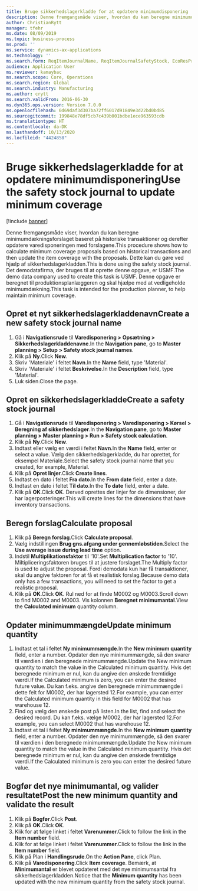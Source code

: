 ```yaml
---
title: Bruge sikkerhedslagerkladde for at opdatere minimumdisponering
description: Denne fremgangsmåde viser, hvordan du kan beregne minimumdækningsforslaget baseret på historiske transaktioner og derefter opdatere varedisponeringen med forslagene.
author: ChristianRytt
manager: tfehr
ms.date: 08/09/2019
ms.topic: business-process
ms.prod: ''
ms.service: dynamics-ax-applications
ms.technology: ''
ms.search.form: ReqItemJournalName, ReqItemJournalSafetyStock, EcoResProductInformationDialog, EcoResProductDetailsExtended, ReqItemTable
audience: Application User
ms.reviewer: kamaybac
ms.search.scope: Core, Operations
ms.search.region: Global
ms.search.industry: Manufacturing
ms.author: crytt
ms.search.validFrom: 2016-06-30
ms.dyn365.ops.version: Version 7.0.0
ms.openlocfilehash: 0d69daf3d307ba72ff6017d91849e3d22bd0bd85
ms.sourcegitcommit: 199848e78df5cb7c439b001bdbe1ece963593cdb
ms.translationtype: HT
ms.contentlocale: da-DK
ms.lasthandoff: 10/13/2020
ms.locfileid: "4424858"
---
```

# <a name="use-the-safety-stock-journal-to-update-minimum-coverage"></a><span data-ttu-id="8877f-103">Bruge sikkerhedslagerkladde for at opdatere minimumdisponering</span><span class="sxs-lookup"><span data-stu-id="8877f-103">Use the safety stock journal to update minimum coverage</span></span>

[!include [banner](../../includes/banner.md)]

<span data-ttu-id="8877f-104">Denne fremgangsmåde viser, hvordan du kan beregne minimumdækningsforslaget baseret på historiske transaktioner og derefter opdatere varedisponeringen med forslagene.</span><span class="sxs-lookup"><span data-stu-id="8877f-104">This procedure shows how to calculate minimum coverage proposals based on historical transactions and then update the item coverage with the proposals.</span></span> <span data-ttu-id="8877f-105">Dette kan du gøre ved hjælp af sikkerhedslagerkladden.</span><span class="sxs-lookup"><span data-stu-id="8877f-105">This is done using the safety stock journal.</span></span> <span data-ttu-id="8877f-106">Det demodatafirma, der bruges til at oprette denne opgave, er USMF.</span><span class="sxs-lookup"><span data-stu-id="8877f-106">The demo data company used to create this task is USMF.</span></span> <span data-ttu-id="8877f-107">Denne opgave er beregnet til produktionsplanlæggeren og skal hjælpe med at vedligeholde minimumdækning.</span><span class="sxs-lookup"><span data-stu-id="8877f-107">This task is intended for the production planner, to help maintain minimum coverage.</span></span>


## <a name="create-a-new-safety-stock-journal-name"></a><span data-ttu-id="8877f-108">Opret et nyt sikkerhedslagerkladdenavn</span><span class="sxs-lookup"><span data-stu-id="8877f-108">Create a new safety stock journal name</span></span>
1. <span data-ttu-id="8877f-109">Gå i **Navigationsrude** til **Varedisponering > Opsætning > Sikkerhedslagerkladdenavne**.</span><span class="sxs-lookup"><span data-stu-id="8877f-109">In the **Navigation pane**, go to **Master planning > Setup > Safety stock journal names**.</span></span>
2. <span data-ttu-id="8877f-110">Klik på **Ny**.</span><span class="sxs-lookup"><span data-stu-id="8877f-110">Click **New**.</span></span>
3. <span data-ttu-id="8877f-111">Skriv 'Materiale' i feltet **Navn**.</span><span class="sxs-lookup"><span data-stu-id="8877f-111">In the **Name** field, type 'Material'.</span></span>
4. <span data-ttu-id="8877f-112">Skriv 'Materiale' i feltet **Beskrivelse**.</span><span class="sxs-lookup"><span data-stu-id="8877f-112">In the **Description** field, type 'Material'.</span></span>
5. <span data-ttu-id="8877f-113">Luk siden.</span><span class="sxs-lookup"><span data-stu-id="8877f-113">Close the page.</span></span>

## <a name="create-a-safety-stock-journal"></a><span data-ttu-id="8877f-114">Opret en sikkerhedslagerkladde</span><span class="sxs-lookup"><span data-stu-id="8877f-114">Create a safety stock journal</span></span>
1. <span data-ttu-id="8877f-115">Gå i **Navigationsrude** til **Varedisponering > Varedisponering > Kørsel > Beregning af sikkerhedslager**.</span><span class="sxs-lookup"><span data-stu-id="8877f-115">In the **Navigation pane**, go to **Master planning > Master planning > Run > Safety stock calculation**.</span></span>
2. <span data-ttu-id="8877f-116">Klik på **Ny**.</span><span class="sxs-lookup"><span data-stu-id="8877f-116">Click **New**.</span></span>
3. <span data-ttu-id="8877f-117">Indtast eller vælg en værdi i feltet **Navn**.</span><span class="sxs-lookup"><span data-stu-id="8877f-117">In the **Name** field, enter or select a value.</span></span> <span data-ttu-id="8877f-118">Vælg den sikkerhedslagerkladde, du har oprettet, for eksempel Materiale.</span><span class="sxs-lookup"><span data-stu-id="8877f-118">Select the safety stock journal name that you created, for example, Material.</span></span>  
4. <span data-ttu-id="8877f-119">Klik på **Opret linjer**.</span><span class="sxs-lookup"><span data-stu-id="8877f-119">Click **Create lines**.</span></span>
5. <span data-ttu-id="8877f-120">Indtast en dato i feltet **Fra dato**.</span><span class="sxs-lookup"><span data-stu-id="8877f-120">In the **From date** field, enter a date.</span></span>  
6. <span data-ttu-id="8877f-121">Indtast en dato i feltet **Til dato**.</span><span class="sxs-lookup"><span data-stu-id="8877f-121">In the **To date** field, enter a date.</span></span>
7. <span data-ttu-id="8877f-122">Klik på **OK**.</span><span class="sxs-lookup"><span data-stu-id="8877f-122">Click **OK**.</span></span> <span data-ttu-id="8877f-123">Derved oprettes der linjer for de dimensioner, der har lagerposteringer.</span><span class="sxs-lookup"><span data-stu-id="8877f-123">This will create lines for the dimensions that have inventory transactions.</span></span>  

## <a name="calculate-proposal"></a><span data-ttu-id="8877f-124">Beregn forslag</span><span class="sxs-lookup"><span data-stu-id="8877f-124">Calculate proposal</span></span>
1. <span data-ttu-id="8877f-125">Klik på **Beregn forslag**.</span><span class="sxs-lookup"><span data-stu-id="8877f-125">Click **Calculate proposal**.</span></span>
2. <span data-ttu-id="8877f-126">Vælg indstillingen **Brug gns.afgang under gennemløbstiden**.</span><span class="sxs-lookup"><span data-stu-id="8877f-126">Select the **Use average issue during lead time** option.</span></span>
3. <span data-ttu-id="8877f-127">Indstil **Multiplikationsfaktor** til '10'.</span><span class="sxs-lookup"><span data-stu-id="8877f-127">Set **Multiplication factor** to '10'.</span></span> <span data-ttu-id="8877f-128">Miltipliceringsfaktoren bruges til at justere forslaget.</span><span class="sxs-lookup"><span data-stu-id="8877f-128">The Multiply factor is used to adjust the proposal.</span></span> <span data-ttu-id="8877f-129">Fordi demodata kun har få transaktioner, skal du angive faktoren for at få et realistisk forslag.</span><span class="sxs-lookup"><span data-stu-id="8877f-129">Because demo data only has a few transactions, you will need to set the factor to get a realistic proposal.</span></span>  
4. <span data-ttu-id="8877f-130">Klik på **OK**.</span><span class="sxs-lookup"><span data-stu-id="8877f-130">Click **OK**.</span></span> <span data-ttu-id="8877f-131">Rul ned for at finde M0002 og M0003.</span><span class="sxs-lookup"><span data-stu-id="8877f-131">Scroll down to find M0002 and M0003.</span></span> <span data-ttu-id="8877f-132">Vis kolonnen **Beregnet minimumantal**.</span><span class="sxs-lookup"><span data-stu-id="8877f-132">View the **Calculated minimum** quantity column.</span></span>   

## <a name="update-minimum-quantity"></a><span data-ttu-id="8877f-133">Opdater minimummængde</span><span class="sxs-lookup"><span data-stu-id="8877f-133">Update minimum quantity</span></span>
1. <span data-ttu-id="8877f-134">Indtast et tal i feltet **Ny minimummængde**.</span><span class="sxs-lookup"><span data-stu-id="8877f-134">In the **New minimum quantity** field, enter a number.</span></span> <span data-ttu-id="8877f-135">Opdater den nye minimummængde, så den svarer til værdien i den beregnede minimummængde.</span><span class="sxs-lookup"><span data-stu-id="8877f-135">Update the New minimum quantity to match the value in the Calculated minimum quantity.</span></span> <span data-ttu-id="8877f-136">Hvis det beregnede minimum er nul, kan du angive den ønskede fremtidige værdi.</span><span class="sxs-lookup"><span data-stu-id="8877f-136">If the Calculated minimum is zero,  you can enter the desired future value.</span></span> <span data-ttu-id="8877f-137">Du kan f.eks. angive den beregnede minimummængde i dette felt for M0002, der har lagersted 12.</span><span class="sxs-lookup"><span data-stu-id="8877f-137">For example, you can enter the Calculated minimum quantity in this field for M0002 that has warehouse 12.</span></span>  
2. <span data-ttu-id="8877f-138">Find og vælg den ønskede post på listen.</span><span class="sxs-lookup"><span data-stu-id="8877f-138">In the list, find and select the desired record.</span></span> <span data-ttu-id="8877f-139">Du kan f.eks. vælge M0002, der har lagersted 12.</span><span class="sxs-lookup"><span data-stu-id="8877f-139">For example, you can select M0002 that has warehouse 12.</span></span>  
3. <span data-ttu-id="8877f-140">Indtast et tal i feltet **Ny minimummængde**.</span><span class="sxs-lookup"><span data-stu-id="8877f-140">In the **New minimum quantity** field, enter a number.</span></span> <span data-ttu-id="8877f-141">Opdater den nye minimummængde, så den svarer til værdien i den beregnede minimummængde.</span><span class="sxs-lookup"><span data-stu-id="8877f-141">Update the New minimum quantity to match the value in the Calculated minimum quantity.</span></span> <span data-ttu-id="8877f-142">Hvis det beregnede minimum er nul, kan du angive den ønskede fremtidige værdi.</span><span class="sxs-lookup"><span data-stu-id="8877f-142">If the Calculated minimum is zero you can enter the desired future value.</span></span>  

## <a name="post-the-new-minimum-quantity-and-validate-the-result"></a><span data-ttu-id="8877f-143">Bogfør det nye minimumantal, og valider resultatet</span><span class="sxs-lookup"><span data-stu-id="8877f-143">Post the new minimum quantity and validate the result</span></span>
1. <span data-ttu-id="8877f-144">Klik på **Bogfør**.</span><span class="sxs-lookup"><span data-stu-id="8877f-144">Click **Post**.</span></span>
2. <span data-ttu-id="8877f-145">Klik på **OK**.</span><span class="sxs-lookup"><span data-stu-id="8877f-145">Click **OK**.</span></span>
3. <span data-ttu-id="8877f-146">Klik for at følge linket i feltet **Varenummer**.</span><span class="sxs-lookup"><span data-stu-id="8877f-146">Click to follow the link in the **Item number** field.</span></span>
4. <span data-ttu-id="8877f-147">Klik for at følge linket i feltet **Varenummer**.</span><span class="sxs-lookup"><span data-stu-id="8877f-147">Click to follow the link in the **Item number** field.</span></span>
5. <span data-ttu-id="8877f-148">Klik på Plan i **Handlingsrude**.</span><span class="sxs-lookup"><span data-stu-id="8877f-148">On the **Action Pane**, click Plan.</span></span>
6. <span data-ttu-id="8877f-149">Klik på **Varedisponering**.</span><span class="sxs-lookup"><span data-stu-id="8877f-149">Click **Item coverage**.</span></span> <span data-ttu-id="8877f-150">Bemærk, at **Minimumantal** er blevet opdateret med det nye minimumsantal fra sikkerhedslagerkladden.</span><span class="sxs-lookup"><span data-stu-id="8877f-150">Notice that the **Minimum quantity** has been updated with the new minimum quantity from the safety stock journal.</span></span>  

